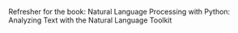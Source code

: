 Refresher for the book: Natural Language Processing with Python: Analyzing Text with the Natural Language Toolkit
